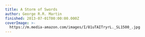 ```yaml
---
title: A Storm of Swords
author: George R.R. Martin
finished: 2013-07-01T00:00:00.000Z
coverImage: >-
  https://m.media-amazon.com/images/I/81uTAITryrL._SL1500_.jpg
---
```

